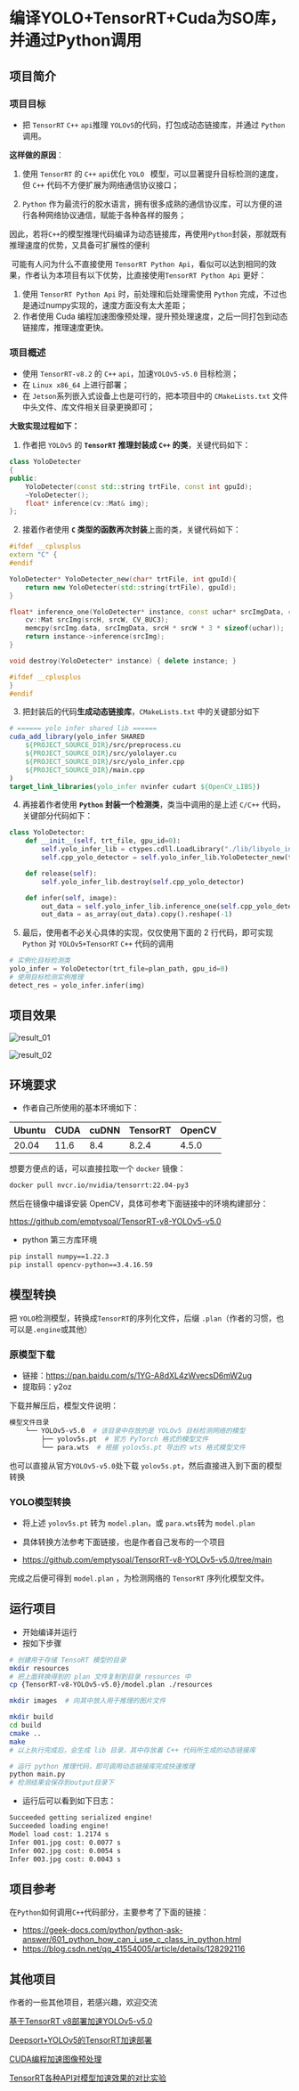 # 编译YOLO+TensorRT+Cuda为SO库，并通过Python调用

## 项目简介

### 项目目标

- 把 `TensorRT` `C++` `api`推理 `YOLOv5`的代码，打包成动态链接库，并通过 `Python` 调用。

**这样做的原因**：

1. 使用 `TensorRT` 的 `C++` `api`优化 `YOLO ` 模型，可以显著提升目标检测的速度，但 `C++` 代码不方便扩展为网络通信协议接口；

2. `Python` 作为最流行的胶水语言，拥有很多成熟的通信协议库，可以方便的进行各种网络协议通信，赋能于各种各样的服务；

因此，若将`C++`的模型推理代码编译为动态链接库，再使用`Python`封装，那就既有推理速度的优势，又具备可扩展性的便利

​		可能有人问为什么不直接使用 `TensorRT Python Api`，看似可以达到相同的效果，作者认为本项目有以下优势，比直接使用`TensorRT Python Api` 更好：

1. 使用 `TensorRT Python Api` 时，前处理和后处理需使用 `Python` 完成，不过也是通过numpy实现的，速度方面没有太大差距；
2. 作者使用 Cuda 编程加速图像预处理，提升预处理速度，之后一同打包到动态链接库，推理速度更快。

### 项目概述

- 使用 `TensorRT-v8.2` 的 `C++` `api`，加速`YOLOv5-v5.0` 目标检测；
- 在 `Linux x86_64` 上进行部署；
- 在 `Jetson`系列嵌入式设备上也是可行的，把本项目中的 `CMakeLists.txt` 文件中头文件、库文件相关目录更换即可；

**大致实现过程如下：**

1. 作者把 `YOLOv5` 的 **`TensorRT` 推理封装成 `C++` 的类**，关键代码如下：

```c++
class YoloDetecter
{
public:
    YoloDetecter(const std::string trtFile, const int gpuId);
    ~YoloDetecter();
    float* inference(cv::Mat& img);
};
```

2. 接着作者使用 **`C` 类型的函数再次封装**上面的类，关键代码如下：

```c++
#ifdef __cplusplus
extern "C" {
#endif

YoloDetecter* YoloDetecter_new(char* trtFile, int gpuId){
    return new YoloDetecter(std::string(trtFile), gpuId);
}

float* inference_one(YoloDetecter* instance, const uchar* srcImgData, const int srcH, const int srcW){
    cv::Mat srcImg(srcH, srcW, CV_8UC3);
    memcpy(srcImg.data, srcImgData, srcH * srcW * 3 * sizeof(uchar));
    return instance->inference(srcImg);
}

void destroy(YoloDetecter* instance) { delete instance; }

#ifdef __cplusplus
}
#endif
```

3. 把封装后的代码**生成动态链接库**，`CMakeLists.txt` 中的关键部分如下

```cmake
# ====== yolo infer shared lib ======
cuda_add_library(yolo_infer SHARED 
    ${PROJECT_SOURCE_DIR}/src/preprocess.cu 
    ${PROJECT_SOURCE_DIR}/src/yololayer.cu 
    ${PROJECT_SOURCE_DIR}/src/yolo_infer.cpp
    ${PROJECT_SOURCE_DIR}/main.cpp
)
target_link_libraries(yolo_infer nvinfer cudart ${OpenCV_LIBS})
```

4. 再接着作者使用 **`Python` 封装一个检测类**，类当中调用的是上述 `C/C++` 代码，关键部分代码如下：

```python
class YoloDetector:
    def __init__(self, trt_file, gpu_id=0):
        self.yolo_infer_lib = ctypes.cdll.LoadLibrary("./lib/libyolo_infer.so")
        self.cpp_yolo_detector = self.yolo_infer_lib.YoloDetecter_new(trt_file.encode('utf-8'), gpu_id)

    def release(self):
        self.yolo_infer_lib.destroy(self.cpp_yolo_detector)

    def infer(self, image):
        out_data = self.yolo_infer_lib.inference_one(self.cpp_yolo_detector, image, height, width)
        out_data = as_array(out_data).copy().reshape(-1)
```

5. 最后，使用者不必关心具体的实现，仅仅使用下面的 2 行代码，即可实现 `Python` 对 `YOLOv5+TensorRT` `C++` 代码的调用

```python
# 实例化目标检测类
yolo_infer = YoloDetector(trt_file=plan_path, gpu_id=0)
# 使用目标检测实例推理
detect_res = yolo_infer.infer(img)
```

## 项目效果

![result_01](samples/_10008.jpg)

![result_02](samples/_10002.jpeg)

## 环境要求

- 作者自己所使用的基本环境如下：

| Ubuntu | CUDA | cuDNN | TensorRT | OpenCV |
| ------ | ---- | ----- | -------- | ------ |
| 20.04  | 11.6 | 8.4   | 8.2.4    | 4.5.0  |

想要方便点的话，可以直接拉取一个 `docker` 镜像：

```bash
docker pull nvcr.io/nvidia/tensorrt:22.04-py3
```

然后在镜像中编译安装 OpenCV，具体可参考下面链接中的环境构建部分：

https://github.com/emptysoal/TensorRT-v8-YOLOv5-v5.0

- python 第三方库环境

```bash
pip install numpy==1.22.3
pip install opencv-python==3.4.16.59
```

## 模型转换

把 `YOLO`检测模型，转换成`TensorRT`的序列化文件，后缀 `.plan`（作者的习惯，也可以是`.engine`或其他）

### 原模型下载

- 链接：https://pan.baidu.com/s/1YG-A8dXL4zWvecsD6mW2ug 
- 提取码：y2oz

下载并解压后，模型文件说明：

```bash
模型文件目录
    └── YOLOv5-v5.0  # 该目录中存放的是 YOLOv5 目标检测网络的模型
        ├── yolov5s.pt  # 官方 PyTorch 格式的模型文件
        └── para.wts  # 根据 yolov5s.pt 导出的 wts 格式模型文件
```

也可以直接从官方`YOLOv5-v5.0`处下载 `yolov5s.pt`，然后直接进入到下面的模型转换

### YOLO模型转换

- 将上述 `yolov5s.pt` 转为 `model.plan`，或 `para.wts`转为 `model.plan`
- 具体转换方法参考下面链接，也是作者自己发布的一个项目

- https://github.com/emptysoal/TensorRT-v8-YOLOv5-v5.0/tree/main

完成之后便可得到 `model.plan` ，为检测网络的 `TensorRT` 序列化模型文件。

## 运行项目

- 开始编译并运行
- 按如下步骤

```bash
# 创建用于存储 TensoRT 模型的目录
mkdir resources
# 把上面转换得到的 plan 文件复制到目录 resources 中
cp {TensorRT-v8-YOLOv5-v5.0}/model.plan ./resources

mkdir images  # 向其中放入用于推理的图片文件

mkdir build
cd build
cmake ..
make
# 以上执行完成后，会生成 lib 目录，其中存放着 C++ 代码所生成的动态链接库

# 运行 python 推理代码，即可调用动态链接库完成快速推理
python main.py
# 检测结果会保存到output目录下
```

- 运行后可以看到如下日志：

```bash
Succeeded getting serialized engine!
Succeeded loading engine!
Model load cost: 1.2174 s
Infer 001.jpg cost: 0.0077 s
Infer 002.jpg cost: 0.0054 s
Infer 003.jpg cost: 0.0043 s
```

## 项目参考

在`Python`如何调用`C++`代码部分，主要参考了下面的链接：

- https://geek-docs.com/python/python-ask-answer/601_python_how_can_i_use_c_class_in_python.html
- https://blog.csdn.net/qq_41554005/article/details/128292116

## 其他项目

作者的一些其他项目，若感兴趣，欢迎交流

[基于TensorRT v8部署加速YOLOv5-v5.0](https://github.com/emptysoal/TensorRT-v8-YOLOv5-v5.0)

[Deepsort+YOLOv5的TensorRT加速部署](https://github.com/emptysoal/Deepsort-YOLOv5-TensorRT)

[CUDA编程加速图像预处理](https://github.com/emptysoal/cuda-image-preprocess)

[TensorRT各种API对模型加速效果的对比实验](https://github.com/emptysoal/tensorrt-experiment)

